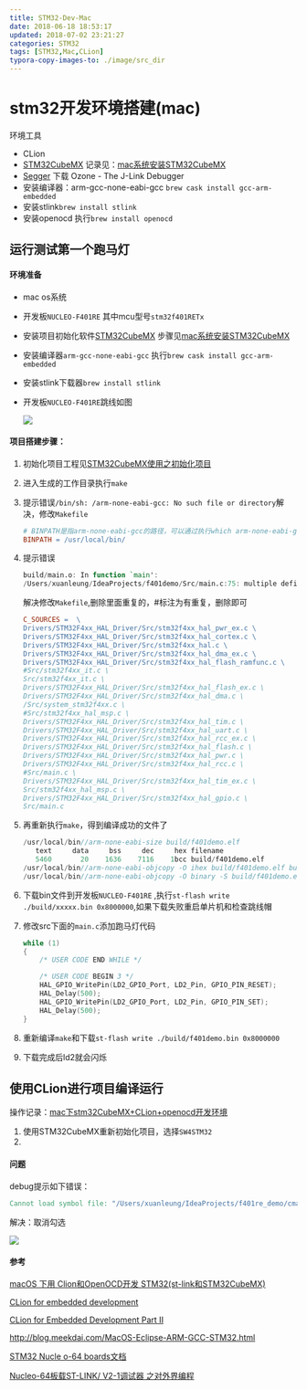 ```yaml
---
title: STM32-Dev-Mac
date: 2018-06-18 18:53:17
updated: 2018-07-02 23:21:27
categories: STM32
tags: [STM32,Mac,CLion]
typora-copy-images-to: ./image/src_dir
---
```


# stm32开发环境搭建(mac)

环境工具

* CLion
* [STM32CubeMX](http://www.st.com/zh/development-tools/stm32cubemx.html) 记录见：[mac系统安装STM32CubeMX](https://jingyan.baidu.com/article/6c67b1d64cd97e2787bb1eb1.html)
* [Segger](https://www.segger.com/downloads/jlink/#Ozone) 下载 Ozone - The J-Link Debugger
* 安装编译器：arm-gcc-none-eabi-gcc `brew cask install gcc-arm-embedded`
* 安装stlink`brew install stlink`
* 安装openocd 执行`brew install openocd`



## 运行测试第一个跑马灯

#### 环境准备

* mac os系统

* 开发板`NUCLEO-F401RE` 其中mcu型号`stm32f401RETx`

* 安装项目初始化软件[STM32CubeMX](http://www.st.com/zh/development-tools/stm32cubemx.html) 步骤见[mac系统安装STM32CubeMX](https://jingyan.baidu.com/article/6c67b1d64cd97e2787bb1eb1.html)

* 安装编译器`arm-gcc-none-eabi-gcc` 执行`brew cask install gcc-arm-embedded`

* 安装stlink下载器`brew install stlink`

* 开发板`NUCLEO-F401RE`跳线如图

  ![](https://raw.githubusercontent.com/xuanfong1/xuanfong1.github.io/master/image/src_dir/QQ20180624-125246.png)

#### 项目搭建步骤：

1. 初始化项目工程见[STM32CubeMX使用之初始化项目](https://jingyan.baidu.com/article/f0e83a2571981922e59101cb.html)

2. 进入生成的工作目录执行`make`

3. 提示错误`/bin/sh: /arm-none-eabi-gcc: No such file or directory`解决，修改`Makefile`

   ```makefile
   # BINPATH是指arm-none-eabi-gcc的路径，可以通过执行which arm-none-eabi-gcc得到路径
   BINPATH = /usr/local/bin/
   ```

4. 提示错误

   ```verilog
   build/main.o: In function `main':
   /Users/xuanleung/IdeaProjects/f401demo/Src/main.c:75: multiple definition of `main'
   ```

   解决修改`Makefile`,删除里面重复的，#标注为有重复，删除即可

   ```makefile
   C_SOURCES =  \
   Drivers/STM32F4xx_HAL_Driver/Src/stm32f4xx_hal_pwr_ex.c \
   Drivers/STM32F4xx_HAL_Driver/Src/stm32f4xx_hal_cortex.c \
   Drivers/STM32F4xx_HAL_Driver/Src/stm32f4xx_hal.c \
   Drivers/STM32F4xx_HAL_Driver/Src/stm32f4xx_hal_dma_ex.c \
   Drivers/STM32F4xx_HAL_Driver/Src/stm32f4xx_hal_flash_ramfunc.c \
   #Src/stm32f4xx_it.c \
   Src/stm32f4xx_it.c \
   Drivers/STM32F4xx_HAL_Driver/Src/stm32f4xx_hal_flash_ex.c \
   Drivers/STM32F4xx_HAL_Driver/Src/stm32f4xx_hal_dma.c \
   /Src/system_stm32f4xx.c \
   #Src/stm32f4xx_hal_msp.c \
   Drivers/STM32F4xx_HAL_Driver/Src/stm32f4xx_hal_tim.c \
   Drivers/STM32F4xx_HAL_Driver/Src/stm32f4xx_hal_uart.c \
   Drivers/STM32F4xx_HAL_Driver/Src/stm32f4xx_hal_rcc_ex.c \
   Drivers/STM32F4xx_HAL_Driver/Src/stm32f4xx_hal_flash.c \
   Drivers/STM32F4xx_HAL_Driver/Src/stm32f4xx_hal_pwr.c \
   Drivers/STM32F4xx_HAL_Driver/Src/stm32f4xx_hal_rcc.c \
   #Src/main.c \
   Drivers/STM32F4xx_HAL_Driver/Src/stm32f4xx_hal_tim_ex.c \
   Src/stm32f4xx_hal_msp.c \
   Drivers/STM32F4xx_HAL_Driver/Src/stm32f4xx_hal_gpio.c \
   Src/main.c 
   ```

5. 再重新执行`make`，得到编译成功的文件了

   ```verilog
   /usr/local/bin//arm-none-eabi-size build/f401demo.elf
      text	   data	    bss	    dec	    hex	filename
      5460	     20	   1636	   7116	   1bcc	build/f401demo.elf
   /usr/local/bin//arm-none-eabi-objcopy -O ihex build/f401demo.elf build/f401demo.hex
   /usr/local/bin//arm-none-eabi-objcopy -O binary -S build/f401demo.elf build/f401demo.bin
   ```

6. 下载bin文件到开发板`NUCLEO-F401RE` ,执行`st-flash write ./build/xxxxx.bin 0x8000000`,如果下载失败重启单片机和检查跳线帽

7. 修改src下面的`main.c`添加跑马灯代码

   ```c
   while (1)
   {
       /* USER CODE END WHILE */
   
       /* USER CODE BEGIN 3 */
       HAL_GPIO_WritePin(LD2_GPIO_Port, LD2_Pin, GPIO_PIN_RESET);
       HAL_Delay(500);
       HAL_GPIO_WritePin(LD2_GPIO_Port, LD2_Pin, GPIO_PIN_SET);
       HAL_Delay(500);
   }
   ```

8. 重新编译`make`和下载`st-flash write ./build/f401demo.bin 0x8000000` 

9. 下载完成后ld2就会闪烁

## 使用CLion进行项目编译运行

操作记录：[mac下stm32CubeMX+CLion+openocd开发环境](https://jingyan.baidu.com/article/c910274ba01ca5cd361d2d07.html)

1. 使用STM32CubeMX重新初始化项目，选择`SW4STM32`
2. 



#### 问题

debug提示如下错误：

```verilog
Cannot load symbol file: "/Users/xuanleung/IdeaProjects/f401re_demo/cmake-build-debug/f401re_demo.elf": not in executable format: File format not recognized
```

解决：取消勾选

![](http://ohdtoul5i.bkt.clouddn.com/image-20180702225403646.png)

#### 参考

[macOS 下用 Clion和OpenOCD开发 STM32(st-link和STM32CubeMX)](https://www.jianshu.com/p/ed7203324ac6)

[CLion for embedded development](https://blog.jetbrains.com/clion/2016/06/clion-for-embedded-development/)

[CLion for Embedded Development Part II](https://blog.jetbrains.com/clion/2017/12/clion-for-embedded-development-part-ii/)

http://blog.meekdai.com/MacOS-Eclipse-ARM-GCC-STM32.html

[STM32 Nucle o-64 boards文档](https://www.st.com/content/ccc/resource/technical/document/user_manual/98/2e/fa/4b/e0/82/43/b7/DM00105823.pdf/files/DM00105823.pdf/jcr:content/translations/en.DM00105823.pdf)

[Nucleo-64板载ST-LINK/ V2-1调试器 之对外界编程](http://www.stmcu.org/module/forum/thread-609184-1-1.html)